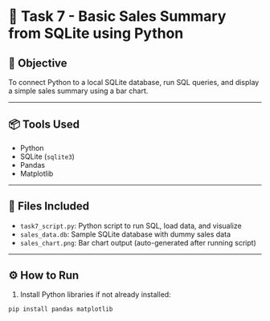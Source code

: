 # 🧾 Task 7 - Basic Sales Summary from SQLite using Python

## 🎯 Objective
To connect Python to a local SQLite database, run SQL queries, and display a simple sales summary using a bar chart.

---

## 📦 Tools Used
- Python
- SQLite (`sqlite3`)
- Pandas
- Matplotlib

---

## 📂 Files Included
- `task7_script.py`: Python script to run SQL, load data, and visualize
- `sales_data.db`: Sample SQLite database with dummy sales data
- `sales_chart.png`: Bar chart output (auto-generated after running script)

---

## ⚙️ How to Run

1. Install Python libraries if not already installed:
```bash
pip install pandas matplotlib

